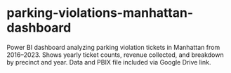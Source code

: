 # parking-violations-manhattan-dashboard
Power BI dashboard analyzing parking violation tickets in Manhattan from 2016–2023. Shows yearly ticket counts, revenue collected, and breakdown by precinct and year. Data and PBIX file included via Google Drive link.

